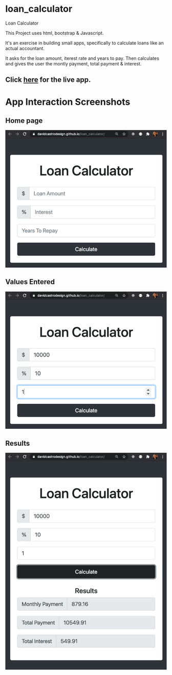 # loan_calculator

Loan Calculator

This Project uses html, bootstrap & Javascript.

It's an exercise in building small apps, specifically to calculate loans like an actual accountant.

It asks for the loan amount, iterest rate and years to pay.
Then calculates and gives the user the montly payment, total payment & interest.

## Click [here](https://davidcastrodesign.github.io/loan_calculator/) for the live app.

# App Interaction Screenshots

## Home page

![Home Page](img/loan_calculator_1.png?raw=true 'Home Page')

## Values Entered

![Values Entered](img/loan_calculator_2.png?raw=true 'Values Entered')

## Results

![Results](img/loan_calculator3.png?raw=true 'Results')

